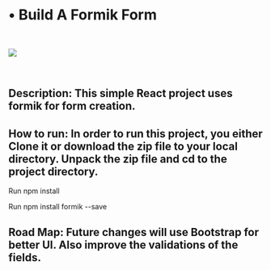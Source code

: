 # • Build A Formik Form

<br>
<p align="left">
<a href="https://github.com/chung-sun/github-readme-stats">
  <img align="center" src="https://github-readme-stats.vercel.app/api/top-langs/?username=chung-sun&theme=gruvbox" />
</a>
</p>
<br>
<h2>
  Description: This simple React project uses formik for form creation.

</h2>

<h2>
  How to run: In order to run this project, you either Clone it or download the zip file to your local directory. Unpack the zip file and cd to the project directory.
</h2>
<p>Run npm install</p>
<p>Run npm install formik --save</p>
<h2>
  Road Map: Future changes will use Bootstrap for better UI. Also improve the validations of the fields.

</h2>

